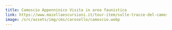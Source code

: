 ```yaml
---
title: Camoscio Appenninico Visita in area faunistica
link: https://www.maiellaescursioni.it/tour-item/sulle-tracce-del-camoscio-appenninico
image: /src/assets/img/cms/carosello/camoscio.webp
---
```

